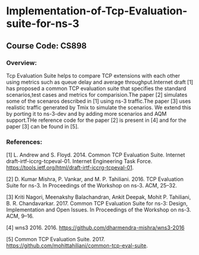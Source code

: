 # Implementation-of-Tcp-Evaluation-suite-for-ns-3

## Course Code: CS898

### Overview:

Tcp Evaluation Suite helps to compare TCP extensions with each other using metrics such as queue delay and average throughput.Internet draft [1] has proposed a common TCP evaluation suite that specifies the standard scenarios,test cases and metrics for comparision.The paper [2] simulates some of the scenaros described in [1] using ns-3 traffic.The paper [3] uses realistic traffic generated by Tmix to simulate the scenarios. We extend this by porting it to ns-3-dev and by adding more scenarios and AQM support.THe reference code for the paper [2] is present in [4] and for the paper [3] can be found in [5].

### References:

[1] L. Andrew and S. Floyd. 2014. Common TCP Evaluation Suite. Internet draft-irtf-iccrg-tcpeval-01. Internet Engineering Task Force. https://tools.ietf.org/html/draft-irtf-iccrg-tcpeval-01.

[2] D. Kumar Mishra, P. Vankar, and M. P. Tahiliani. 2016. TCP Evaluation Suite for ns-3. In Proceedings of the Workshop on ns-3. ACM, 25–32.

[3] Kriti Nagori, Meenakshy Balachandran, Ankit Deepak, Mohit P. Tahiliani, B. R. Chandavarkar. 2017. Common TCP Evaluation Suite for ns-3: Design, Implementation and Open Issues. In Proceedings of the Workshop on ns-3. ACM, 9–16.

[4] wns3 2016. 2016. https://github.com/dharmendra-mishra/wns3-2016

[5] Common TCP Evaluation Suite. 2017. https://github.com/mohittahiliani/common-tcp-eval-suite.
